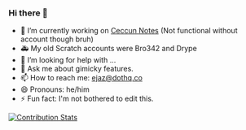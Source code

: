 ### Hi there 👋

- 🔭 I’m currently working on [Ceccun Notes](https://ceccun.com/notes) (Not functional without account though bruh)
- 🚑️ My old Scratch accounts were Bro342 and Drype
- 🤔 I’m looking for help with ...
- 💬 Ask me about gimicky features.
- 📫 How to reach me: ejaz@dothq.co
- 😄 Pronouns: he/him
- ⚡ Fun fact: I'm not bothered to edit this.

[![Contribution Stats](https://github-contribution-stats.vercel.app/api/?username=ejaz4)](https://github.com/LordDashMe/github-contribution-stats/)
